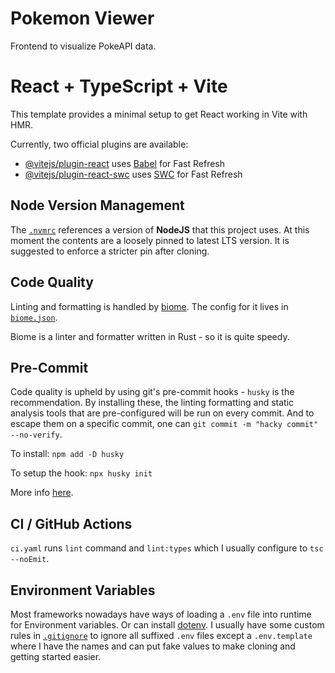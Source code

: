 # Pokemon Viewer
Frontend to visualize PokeAPI data.

# React + TypeScript + Vite

This template provides a minimal setup to get React working in Vite with HMR.

Currently, two official plugins are available:

- [@vitejs/plugin-react](https://github.com/vitejs/vite-plugin-react/blob/main/packages/plugin-react/README.md) uses [Babel](https://babeljs.io/) for Fast Refresh
- [@vitejs/plugin-react-swc](https://github.com/vitejs/vite-plugin-react-swc) uses [SWC](https://swc.rs/) for Fast Refresh

## Node Version Management

The [`.nvmrc`](./.nvmrc) references a version of **NodeJS** that this project uses. At this moment the contents are a loosely pinned to latest LTS version. It is suggested to enforce a stricter pin after cloning.

## Code Quality

Linting and formatting is handled by [biome](https://biomejs.dev/). The config for it lives in [`biome.json`](./biome.json).

Biome is a linter and formatter written in Rust - so it is quite speedy.

## Pre-Commit

Code quality is upheld by using git's pre-commit hooks - `husky` is the recommendation. By installing these, the linting formatting and static analysis tools that are pre-configured will be run on every commit. And to escape them on a specific commit, one can `git commit -m "hacky commit" --no-verify`.

To install: `npm add -D husky`

To setup the hook: `npx husky init`

More info [here](https://typicode.github.io/husky/get-started.html).

## CI / GitHub Actions

`ci.yaml` runs `lint` command and `lint:types` which I usually configure to `tsc --noEmit`.

## Environment Variables

Most frameworks nowadays have ways of loading a `.env` file into runtime for Environment variables. Or can install [dotenv](https://www.npmjs.com/package/dotenv). I usually have some custom rules in [`.gitignore`](.gitignore) to ignore all suffixed `.env` files except a `.env.template` where I have the names and can put fake values to make cloning and getting started easier.